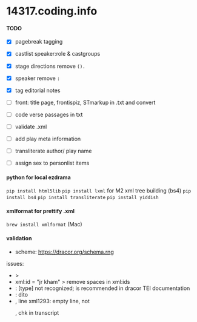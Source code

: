 # 14317.coding.info
#### TODO
- [x] pagebreak tagging
- [x] castlist speaker:role & castgroups
- [x] stage directions remove `().`
- [x] speaker remove `:`
- [x] tag editorial notes
- [ ] front: title page, frontispiz, STmarkup in .txt and convert
- [ ] code verse passages in txt
- [ ] validate .xml
- [ ] add play meta information
- [ ] transliterate author/ play name
- [ ] assign sex to personlist items


#### python for local ezdrama
`pip install html5lib`
`pip install lxml` for M2 xml tree building (bs4)
`pip install bs4`
`pip install transliterate`
`pip install yiddish`

#### xmlformat for prettify .xml
`brew install xmlformat` (Mac)

#### validation
- scheme: <https://dracor.org/schema.rng>

issues:
- <comment> > <note>
- xml:id = "jr kham" > remove spaces in xml:ids
- <note type = "editorial"> : [type] not recognized; is recommended in dracor TEI documentation
- <note resp = "xxx"> : dito
- <sp who = "#khr">, line xml1293: empty line, not <p>, chk in transcript